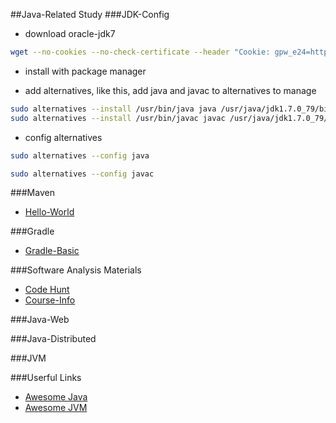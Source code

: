 ##Java-Related Study
###JDK-Config

- download oracle-jdk7

```zsh
wget --no-cookies --no-check-certificate --header "Cookie: gpw_e24=http%3A%2F%2Fwww.oracle.com%2F; oraclelicense=accept-securebackup-cookie" "http://download.oracle.com/otn-pub/java/jdk/7u79-b15/jdk-7u79-linux-x64.rpm"
```

- install with package manager

- add alternatives, like this, add java and javac to alternatives to manage

```zsh
sudo alternatives --install /usr/bin/java java /usr/java/jdk1.7.0_79/bin/java 400
sudo alternatives --install /usr/bin/javac javac /usr/java/jdk1.7.0_79/bin/javac 400
```

- config alternatives

```zsh
sudo alternatives --config java
```

```zsh
sudo alternatives --config javac
```

###Maven
- [Hello-World](helloworld-maven)

###Gradle
- [Gradle-Basic](helloworld-gradle)

###Software Analysis Materials
- [Code Hunt](CodeHunt)
- [Course-Info](SoftwareAnalysis)

###Java-Web

###Java-Distributed

###JVM

###Userful Links
- [Awesome Java](https://github.com/akullpp/awesome-java)
- [Awesome JVM](https://github.com/deephacks/awesome-jvm)
